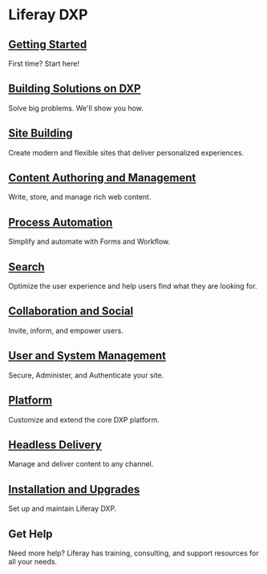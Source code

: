 # Liferay DXP

## [Getting Started](./getting-started/README.md)

First time? Start here!

## [Building Solutions on DXP](./building-solutions-on-dxp/README.md)

Solve big problems. We'll show you how.

## [Site Building](./site-building/README.md)

Create modern and flexible sites that deliver personalized experiences.

## [Content Authoring and Management](./content-authoring-and-management/README.md)

Write, store, and manage rich web content.

## [Process Automation](./process-automation/README.md)

Simplify and automate with Forms and Workflow.

## [Search](./search/README.md)

Optimize the user experience and help users find what they are looking for.

## [Collaboration and Social](./collaboration-and-social/README.md)

Invite, inform, and empower users.

## [User and System Management](./user-and-system-management/README.md)

Secure, Administer, and Authenticate your site.

## [Platform](./platform/README.md)

Customize and extend the core DXP platform.

## [Headless Delivery](./headless-delivery/README.md)

Manage and deliver content to any channel.

## [Installation and Upgrades](./installation-and-upgrades/README.md)

Set up and maintain Liferay DXP.

## Get Help

Need more help? Liferay has training, consulting, and support resources for all your needs.
